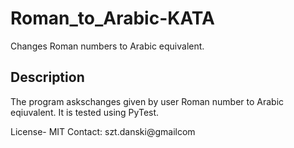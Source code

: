 # Roman_to_Arabic-KATA
Changes Roman numbers to Arabic equivalent.

## Description

The program askschanges given by user Roman number to Arabic eqiuvalent. It is tested using PyTest. 

License- MIT
Contact: szt.danski@gmailcom

